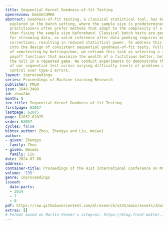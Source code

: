 ```yaml
---
title: Sequential Kernel Goodness-of-fit Testing
openreview: bmeUeCUMHA
abstract: Goodness-of-fit testing, a classical statistical tool, has been extensively
  explored in the batch setting, where the sample size is predetermined. However,
  practitioners often prefer methods that adapt to the complexity of a problem rather
  than fixing the sample size beforehand. Classical batch tests are generally unsuitable
  for streaming data, as valid inference after data peeking requires multiple testing
  corrections, resulting in reduced statistical power. To address this issue, we delve
  into the design of consistent sequential goodness-of-fit tests. Following the principle
  of <em>testing by betting</em>, we reframe this task as selecting a sequence of
  payoff functions that maximize the wealth of a fictitious bettor, betting against
  the null in a repeated game. We conduct experiments to demonstrate the adaptability
  of our sequential test across varying difficulty levels of problems while maintaining
  control over type-I errors.
layout: inproceedings
series: Proceedings of Machine Learning Research
publisher: PMLR
issn: 2640-3498
id: zhou24m
month: 0
tex_title: Sequential Kernel Goodness-of-fit Testing
firstpage: 62057
lastpage: 62075
page: 62057-62075
order: 62057
cycles: false
bibtex_author: Zhou, Zhengyu and Liu, Weiwei
author:
- given: Zhengyu
  family: Zhou
- given: Weiwei
  family: Liu
date: 2024-07-08
address:
container-title: Proceedings of the 41st International Conference on Machine Learning
volume: '235'
genre: inproceedings
issued:
  date-parts:
  - 2024
  - 7
  - 8
pdf: https://raw.githubusercontent.com/mlresearch/v235/main/assets/zhou24m/zhou24m.pdf
extras: []
# Format based on Martin Fenner's citeproc: https://blog.front-matter.io/posts/citeproc-yaml-for-bibliographies/
---
```

